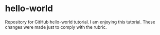 # hello-world
Repository for GitHub hello-world tutorial.
I am enjoying this tutorial.
These changes were made just to comply with the rubric.
